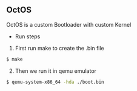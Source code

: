 ## OctOS
OctOS is a custom Bootloader with custom Kernel 

- Run steps
1. First run make to create the .bin file
```sh
$ make
```
2. Then we run it in qemu emulator
```sh
$ qemu-system-x86_64 -hda ./boot.bin
```
